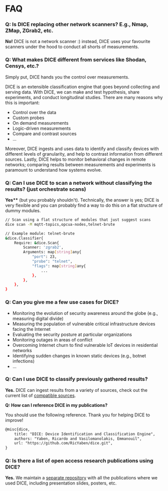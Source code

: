 # FAQ

### Q: Is DICE replacing other network scanners? E.g., Nmap, ZMap, ZGrab2, etc.

__No!__ DICE is not a network scanner :) instead, DICE uses your favourite scanners under the hood to conduct all shorts of measurements.

### Q: What makes DICE different from services like Shodan, Censys, etc.?

Simply put, DICE hands you the control over measurements.

DICE is an extensible classification engine that goes beyond collecting and serving data.
With DICE, we can make and test hypothesis, share experiments, and conduct longitudinal studies.
There are many reasons why this is important:

* Control over the data
* Custom probes
* On demand measurements
* Logic-driven measurements
* Compare and contrast sources
* ...

Moreover, DICE ingests and uses data to identify and classify devices with different levels of granularity, and help to contrast information from different sources.
Lastly, DICE helps to monitor behavioral changes in remote networks; comparing results between measurements and experiments is paramount to understand how systems evolve.

### Q: Can I use DICE to scan a network without classifying the results? (just orchestrate scans)

__Yes**__
(but you probably shouldn't).
Technically, the answer is yes; DICE is very flexible and you can probably find a way to do this on a flat structure of dummy modules.

```bash
// Scan using a flat structure of modules that just suggest scans
dice scan -M mqtt-topics,opcua-nodes,telnet-brute

// Example module: telnet-brute
&dice.Classifier{
    Require: &dice.Scan{
        Scanner: 'zgrab2', 
        Arguments: map[string]any{
            "port": 23,
            "probe": "telnet",
            "flags": map[string]any{
                ...
            },
        },
    },
}
```

### Q: Can you give me a few use cases for  DICE?

* Monitoring the evolution of security awareness around the globe (e.g., measuring digital divide)
* Measuring the population of vulnerable critical infrastructure devices facing the Internet
* Evaluating the security posture at particular organizations
* Monitoring outages in areas of conflict
* Overcoming Internet churn to find vulnerable IoT devices in residential networks
* Identifying sudden changes in known static devices (e.g., botnet infections)
* ...

### Q: Can I use DICE to classify previously gathered results?

__Yes.__
DICE can ingest results from a variety of sources, check out the current list of [compatible sources](docs/compatibility.md).

__Q: How can I reference DICE in my publications?__

You should use the following reference.
Thank you for helping DICE to improve!

```latex
@misc{dice,
    title: "DICE: Device Identification and Classification Engine",
    authors: "Yaben, Ricardo and Vasilomanolakis, Emmanouil",
    url: "https://github.com/RicYaben/dice.git",
}
```

### Q: Is there a list of open access research publications using DICE?

__Yes.__
We maintain a [separate repository](https://github.com/RicYaben/dice-publications.git) with all the publications where we used DICE, including presentation slides, posters, etc.
